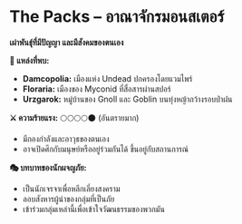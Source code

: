 # **The Packs – อาณาจักรมอนสเตอร์**

**เผ่าพันธุ์ที่มีปัญญา และมีสังคมของตนเอง**

**📍 แหล่งที่พบ:**

* **Damcopolia:** เมืองแห่ง Undead ปกครองโดยแวมไพร์  
* **Floraria:** เมืองของ Myconid ที่สื่อสารผ่านสปอร์  
* **Urzgarok:** หมู่บ้านของ Gnoll และ Goblin บนทุ่งหญ้ากว้างรอบป่าฝน

**⚔️ ความร้ายแรง:** 🌕🌕🌕🌕🌑 (อันตรายมาก)

* มีกองกำลังและอาวุธของตนเอง  
* อาจเปิดศึกกับมนุษย์หรืออยู่ร่วมกันได้ ขึ้นอยู่กับสถานการณ์

**🎭 บทบาทของนักผจญภัย:**

* เป็นนักเจรจาเพื่อหลีกเลี่ยงสงคราม  
* ลอบสังหารผู้นำของกลุ่มที่เป็นภัย  
* เข้าร่วมกลุ่มเหล่านี้เพื่อเข้าใจวัฒนธรรมของพวกมัน